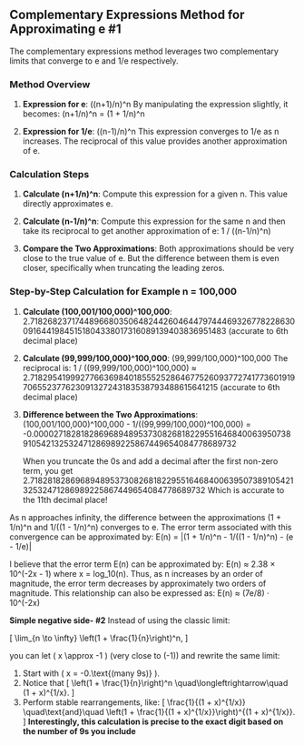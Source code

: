 ## Complementary Expressions Method for Approximating e #1

The complementary expressions method leverages two complementary limits that converge to e and 1/e respectively.

### Method Overview

1. **Expression for e**:
   ((n+1)/n)^n 
   By manipulating the expression slightly, it becomes:
   (n+1/n)^n = (1 + 1/n)^n

2. **Expression for 1/e**:
   ((n-1)/n)^n 
   This expression converges to 1/e as n increases. The reciprocal of this value provides another approximation of e.

### Calculation Steps

1. **Calculate (n+1/n)^n**: Compute this expression for a given n. This value directly approximates e.

2. **Calculate (n-1/n)^n**: Compute this expression for the same n and then take its reciprocal to get another approximation of e:
   1 / ((n-1/n)^n)

3. **Compare the Two Approximations**: Both approximations should be very close to the true value of e. But the difference between them is even closer, specifically when truncating the leading zeros.

### Step-by-Step Calculation for Example n = 100,000

1. **Calculate (100,001/100,000)^100,000**:
   2.718268237174489668035064824426046447974446932677822863009164419845151804338017316089139403836951483
   (accurate to 6th decimal place)

2. **Calculate (99,999/100,000)^100,000**:
   (99,999/100,000)^100,000
   The reciprocal is:
   1 / ((99,999/100,000)^100,000) ≈ 2.718295419992776636984018555252864677526093772741773601919706552377623091327243183538793488615641215
   (accurate to 6th decimal place)

3. **Difference between the Two Approximations**:
   (100,001/100,000)^100,000 - 1/((99,999/100,000)^100,000) = -0.000027182818286968948953730826818229551646840063950738910542132532471286989225867449654084778689732

   When you truncate the 0s and add a decimal after the first non-zero term, you get
   2.7182818286968948953730826818229551646840063950738910542132532471286989225867449654084778689732
   Which is accurate to the 11th decimal place!

As n approaches infinity, the difference between the approximations (1 + 1/n)^n and 1/((1 - 1/n)^n) converges to e. The error term associated with this convergence can be approximated by:
E(n) = |(1 + 1/n)^n - 1/((1 - 1/n)^n) - (e - 1/e)|

I believe that the error term E(n) can be approximated by:
E(n) ≈ 2.38 × 10^(-2x - 1)
where x = log_10(n). Thus, as n increases by an order of magnitude, the error term decreases by approximately two orders of magnitude. This relationship can also be expressed as:
E(n) ≈ (7e/8) · 10^(-2x)

**Simple negative side- #2**
Instead of using the classic limit:

\[
\lim_{n \to \infty} \left(1 + \frac{1}{n}\right)^n,
\]

you can let \( x \approx -1 \) (very close to \(-1\)) and rewrite the same limit:

1. Start with \( x = -0.\text{(many 9s)} \).
2. Notice that
   \[
   \left(1 + \frac{1}{n}\right)^n \quad\longleftrightarrow\quad (1 + x)^{1/x}.
   \]
3. Perform stable rearrangements, like:
   \[
   \frac{1}{(1 + x)^{1/x}} \quad\text{and}\quad \left(1 + \frac{1}{(1 + x)^{1/x}}\right)^{(1 + x)^{1/x}}.
   \]
**Interestingly, this calculation is precise to the exact digit based on the number of 9s you include**
